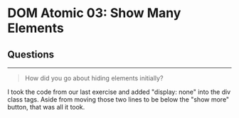 # DOM Atomic 03: Show Many Elements

## Questions

---

> How did you go about hiding elements initially?

I took the code from our last exercise and added "display: none" into the div class tags. Aside from moving those two lines to be below the "show more" button, that was all it took.